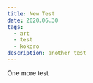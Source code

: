 ```yaml
---
title: New Test
date: 2020.06.30
tags:
  - art
  - test
  - kokoro
description: another test
---
```

One more test